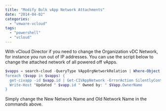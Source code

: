 ```yaml
---
title: "Modify Bulk vApp Network Attachments"
date: "2014-04-02"
categories: 
  - "vmware-vcloud"
tags: 
  - "powershell"
  - "vcloud"
---
```


With vCloud Director if you need to change the Organization vDC Network, for instance you run out of IP addresses. You can use the script below to change the attached network of all powered off vApps.

```PowerShell
$vapps = search-cloud -QueryType VAppOrgNetworkRelation | Where-Object { $_.OrgNetworkName -eq "Old Network Name" -and $_.Status -eq "Stopped” }
foreach ($vapp in $vapps) {
  get-civapp -id $vapp.id | Get-CIVAppNetwork -ErrorAction SilentlyContinue | Where-Object { $_.ConnectionType -eq "Routed" } | Set-CIVAppNetwork -ParentOrgNetwork "New Network Name"
  Write-Host "Updated " $vapp.id " Owned by: " $Vapp.OwnerName
}
```

Simply change the New Network Name and Old Network Name in the commands above.
